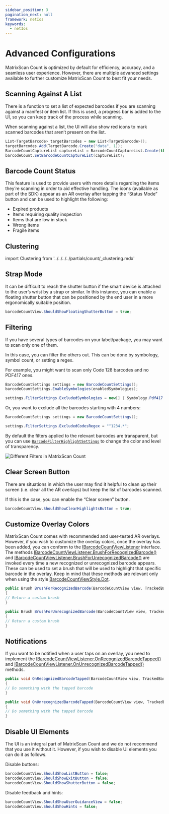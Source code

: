 ```yaml
---
sidebar_position: 3
pagination_next: null
framework: netIos
keywords:
  - netIos
---
```


# Advanced Configurations

MatrixScan Count is optimized by default for efficiency, accuracy, and a seamless user experience. However, there are multiple advanced settings available to further customize MatrixScan Count to best fit your needs.

## Scanning Against A List

There is a function to set a list of expected barcodes if you are scanning against a manifest or item list. If this is used, a progress bar is added to the UI, so you can keep track of the process while scanning.

When scanning against a list, the UI will also show red icons to mark scanned barcodes that aren’t present on the list.

```csharp
List<TargetBarcode> targetBarcodes = new List<TargetBarcode>();
targetBarcodes.Add(TargetBarcode.Create("data", 1));
BarcodeCountCaptureList captureList = BarcodeCountCaptureList.Create(this, targetBarcodes);
barcodeCount.SetBarcodeCountCaptureList(captureList);
```

## Barcode Count Status

This feature is used to provide users with more details regarding the items they’re scanning in order to aid effective handling. The icons (available as part of the SDK) appear as an AR overlay after tapping the “Status Mode” button and can be used to highlight the following:

- Expired products
- Items requiring quality inspection
- Items that are low in stock
- Wrong items
- Fragile items

## Clustering

import Clustering from '../../../../partials/count/_clustering.mdx'

<Clustering />

## Strap Mode

It can be difficult to reach the shutter button if the smart device is attached to the user’s wrist by a strap or similar. In this instance, you can enable a floating shutter button that can be positioned by the end user in a more ergonomically suitable position.

```csharp
barcodeCountView.ShouldShowFloatingShutterButton = true;
```

## Filtering

If you have several types of barcodes on your label/package, you may want to scan only one of them.

In this case, you can filter the others out. This can be done by symbology, symbol count, or setting a regex.

For example, you might want to scan only Code 128 barcodes and no PDF417 ones.

```csharp
BarcodeCountSettings settings = new BarcodeCountSettings();
barcodeCountSettings.EnableSymbologies(enabledSymbologies);

settings.FilterSettings.ExcludedSymbologies = new[] { Symbology.Pdf417 };
```

Or, you want to exclude all the barcodes starting with 4 numbers:

```csharp
BarcodeCountSettings settings = new BarcodeCountSettings();

settings.FilterSettings.ExcludedCodesRegex = "^1234.*";
```

By default the filters applied to the relevant barcodes are transparent, but you can use [`BarcodeFilterHighlightSettings`](https://docs.scandit.com/7.6/data-capture-sdk/dotnet.ios/barcode-capture/api/ui/barcode-filter-highlight-settings.html#barcode-filter-highlight-settings) to change the color and level of transparency.

![Different Filters in MatrixScan Count](/img/matrixscan-count/filtering_styles.png)

## Clear Screen Button

There are situations in which the user may find it helpful to clean up their screen (i.e. clear all the AR overlays) but keep the list of barcodes scanned.

If this is the case, you can enable the “Clear screen” button.

```csharp
barcodeCountView.ShouldShowClearHighlightsButton = true;
```

## Customize Overlay Colors

MatrixScan Count comes with recommended and user-tested AR overlays. However, if you wish to customize the overlay colors, once the overlay has been added, you can conform to the [IBarcodeCountViewListener](https://docs.scandit.com/7.6/data-capture-sdk/dotnet.ios/barcode-capture/api/ui/barcode-count-view-listener.html#interface-scandit.datacapture.barcode.count.ui.IBarcodeCountViewListener) interface. The methods [IBarcodeCountViewListener.BrushForRecognizedBarcode()](https://docs.scandit.com/7.6/data-capture-sdk/dotnet.ios/barcode-capture/api/ui/barcode-count-view-listener.html#method-scandit.datacapture.barcode.count.ui.IBarcodeCountViewListener.BrushForRecognizedBarcode) and [IBarcodeCountViewListener.BrushForUnrecognizedBarcode()](https://docs.scandit.com/7.6/data-capture-sdk/dotnet.ios/barcode-capture/api/ui/barcode-count-view-listener.html#method-scandit.datacapture.barcode.count.ui.IBarcodeCountViewListener.BrushForUnrecognizedBarcode) are invoked every time a new recognized or unrecognized barcode appears. These can be used to set a brush that will be used to highlight that specific barcode in the overlay. Keep in mind that these methods are relevant only when using the style [BarcodeCountViewStyle.Dot](https://docs.scandit.com/7.6/data-capture-sdk/dotnet.ios/barcode-capture/api/ui/barcode-count-view.html#value-scandit.datacapture.barcode.count.ui.BarcodeCountViewStyle.Dot).

```csharp
public Brush BrushForRecognizedBarcode(BarcodeCountView view, TrackedBarcode trackedBarcode)
{
// Return a custom brush
}

public Brush BrushForUnrecognizedBarcode(BarcodeCountView view, TrackedBarcode trackedBarcode)
{
// Return a custom brush
}
```

## Notifications

If you want to be notified when a user taps on an overlay, you need to implement the [IBarcodeCountViewListener.OnRecognizedBarcodeTapped()](https://docs.scandit.com/7.6/data-capture-sdk/dotnet.ios/barcode-capture/api/ui/barcode-count-view-listener.html#method-scandit.datacapture.barcode.count.ui.IBarcodeCountViewListener.OnRecognizedBarcodeTapped) and [IBarcodeCountViewListener.OnUnrecognizedBarcodeTapped()](https://docs.scandit.com/7.6/data-capture-sdk/dotnet.ios/barcode-capture/api/ui/barcode-count-view-listener.html#method-scandit.datacapture.barcode.count.ui.IBarcodeCountViewListener.OnUnrecognizedBarcodeTapped) methods.

```csharp
public void OnRecognizedBarcodeTapped(BarcodeCountView view, TrackedBarcode trackedBarcode)
{
// Do something with the tapped barcode
}

public void OnUnrecognizedBarcodeTapped(BarcodeCountView view, TrackedBarcode trackedBarcode)
{
// Do something with the tapped barcode
}
```

## Disable UI Elements

The UI is an integral part of MatrixScan Count and we do not recommend that you use it without it. However, if you wish to disable UI elements you can do it as follows.

Disable buttons:

```csharp
barcodeCountView.ShouldShowListButton = false;
barcodeCountView.ShouldShowExitButton = false;
barcodeCountView.ShouldShowShutterButton = false;
```

Disable feedback and hints:

```csharp
barcodeCountView.ShouldShowUserGuidanceView = false;
barcodeCountView.ShouldShowHints = false;
```
